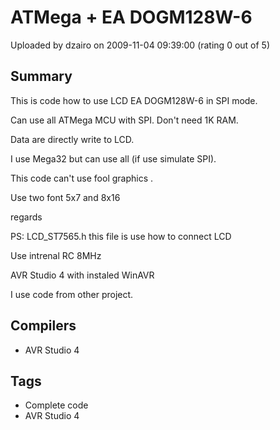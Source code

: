 # ATMega + EA DOGM128W-6

Uploaded by dzairo on 2009-11-04 09:39:00 (rating 0 out of 5)

## Summary

This is code how to use LCD EA DOGM128W-6 in SPI mode.  

Can use all ATMega MCU with SPI. Don't need 1K RAM.  

Data are directly write to LCD.  

I use Mega32 but can use all (if use simulate SPI).  

This code can't use fool graphics .  

Use two font 5x7 and 8x16


regards


PS: LCD\_ST7565.h this file is use how to connect LCD  

Use intrenal RC 8MHz  

AVR Studio 4 with instaled WinAVR  

I use code from other project.

## Compilers

- AVR Studio 4

## Tags

- Complete code
- AVR Studio 4
